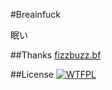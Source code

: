 #Breainfuck

眠い

##Thanks
[fizzbuzz.bf](https://github.com/Two9A/fizzbuzz.bf)

##License
[![WTFPL](http://www.wtfpl.net/wp-content/uploads/2012/12/wtfpl-badge-1.png)](http://www.wtfpl.net/)
